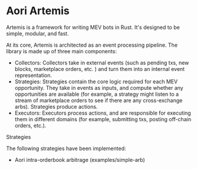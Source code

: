 # Aori Artemis 
Artemis is a framework for writing MEV bots in Rust. It's designed to be simple, modular, and fast.

At its core, Artemis is architected as an event processing pipeline. The library is made up of three main components:

- Collectors: Collectors take in external events (such as pending txs, new blocks, marketplace orders, etc. ) and turn them into an internal event representation.
- Strategies: Strategies contain the core logic required for each MEV opportunity. They take in events as inputs, and compute whether any opportunities are available (for example, a strategy might listen to a stream of marketplace orders to see if there are any cross-exchange arbs). Strategies produce actions.
- Executors: Executors process actions, and are responsible for executing them in different domains (for example, submitting txs, posting off-chain orders, etc.).

Strategies

The following strategies have been implemented:

- Aori intra-orderbook arbitrage (examples/simple-arb)
